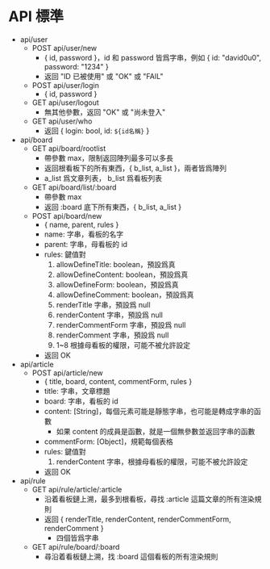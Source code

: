 # API 標準
* api/user
	- POST api/user/new
		+ { id, password }，id 和 password 皆爲字串，例如 { id: "david0u0", password: "1234" }
		+ 返回 "ID 已被使用" 或 "OK" 或 "FAIL"
	- POST api/user/login
		+ { id, password }
	- GET api/user/logout
		+ 無其他參數，返回 "OK" 或 "尚未登入"
	- GET api/user/who
		+ 返回 { login: bool, id: `${id名稱}` }
* api/board
	- GET api/board/rootlist
		+ 帶參數 max，限制返回陣列最多可以多長
		+ 返回根看板下的所有東西，{ b_list, a_list }，兩者皆爲陣列
		+ a_list 爲文章列表， b_list 爲看板列表
	- GET api/board/list/:board
		+ 帶參數 max
		+ 返回 :board 底下所有東西，{ b_list, a_list }
	- POST api/board/new
		+ { name, parent, rules }
		+ name: 字串，看板的名字
		+ parent: 字串，母看板的 id
		+ rules: 鍵值對
			1. allowDefineTitle: boolean，預設爲真
			2. allowDefineContent: boolean，預設爲真
			3. allowDefineForm: boolean，預設爲真
			4. allowDefineComment: boolean，預設爲真
			5. renderTitle 字串，預設爲 null
			6. renderContent  字串，預設爲 null
			7. renderCommentForm 字串，預設爲 null
			8. renderComment  字串，預設爲 null
			9. 1~8 根據母看板的權限，可能不被允許設定
		+ 返回 OK
* api/article
	- POST api/article/new
		+ { title, board, content, commentForm, rules }
		+ title: 字串，文章標題
		+ board: 字串，看板的 id
		+ content: [String]，每個元素可能是靜態字串，也可能是轉成字串的函數
			- 如果 content 的成員是函數，就是一個無參數並返回字串的函數
		+ commentForm: [Object]，規範每個表格
		+ rules: 鍵值對
			1. renderContent 字串，根據母看板的權限，可能不被允許設定
		+ 返回 OK
* api/rule
	- GET api/rule/article/:article
		+ 沿着看板鏈上溯，最多到根看板，尋找 :article 這篇文章的所有渲染規則
		+ 返回 { renderTitle, renderContent, renderCommentForm, renderComment }
			- 四個皆爲字串
	- GET api/rule/board/:board
		+ 尋沿着看板鏈上溯，找 :board 這個看板的所有渲染規則
